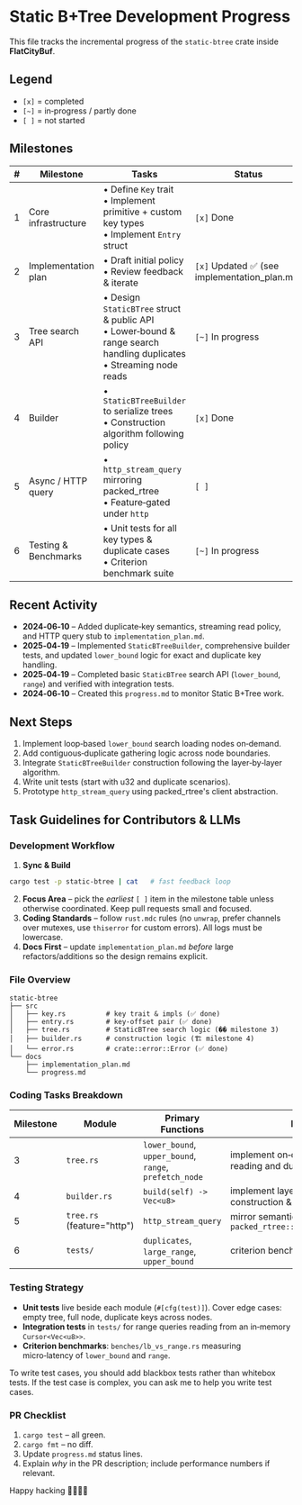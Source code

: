 # Static B+Tree Development Progress

This file tracks the incremental progress of the `static-btree` crate inside **FlatCityBuf**.

## Legend

- `[x]` = completed
- `[~]` = in‑progress / partly done
- `[ ]` = not started

## Milestones

| # | Milestone | Tasks | Status |
|---|-----------|-------|--------|
| 1 | Core infrastructure | • Define `Key` trait<br>• Implement primitive + custom key types<br>• Implement `Entry` struct | `[x]` Done |
| 2 | Implementation plan | • Draft initial policy<br>• Review feedback & iterate | `[x]` Updated  ✅ (see implementation_plan.md) |
| 3 | Tree search API     | • Design `StaticBTree` struct & public API<br>• Lower‑bound & range search handling duplicates<br>• Streaming node reads | `[~]` In progress |
| 4 | Builder             | • `StaticBTreeBuilder` to serialize trees<br>• Construction algorithm following policy | `[x]` Done |
| 5 | Async / HTTP query  | • `http_stream_query` mirroring packed_rtree<br>• Feature‑gated under `http` | `[ ]` |
| 6 | Testing & Benchmarks| • Unit tests for all key types & duplicate cases<br>• Criterion benchmark suite | `[~]` In progress |

## Recent Activity

 - **2024‑06‑10** – Added duplicate‑key semantics, streaming read policy, and HTTP query stub to `implementation_plan.md`.
 - **2025‑04‑19** – Implemented `StaticBTreeBuilder`, comprehensive builder tests, and updated `lower_bound` logic for exact and duplicate key handling.
 - **2025‑04‑19** – Completed basic `StaticBTree` search API (`lower_bound`, `range`) and verified with integration tests.
 - **2024‑06‑10** – Created this `progress.md` to monitor Static B+Tree work.

## Next Steps

1. Implement loop‑based `lower_bound` search loading nodes on‑demand.
2. Add contiguous‑duplicate gathering logic across node boundaries.
3. Integrate `StaticBTreeBuilder` construction following the layer‑by‑layer algorithm.
4. Write unit tests (start with u32 and duplicate scenarios).
5. Prototype `http_stream_query` using packed_rtree's client abstraction.

## Task Guidelines for Contributors & LLMs

### Development Workflow

1. **Sync & Build**

  ```bash
  cargo test -p static-btree | cat   # fast feedback loop
  ```

2. **Focus Area** – pick the *earliest* `[ ]` item in the milestone table unless otherwise coordinated.  Keep pull requests small and focused.
3. **Coding Standards** – follow `rust.mdc` rules (no `unwrap`, prefer channels over mutexes, use `thiserror` for custom errors).  All logs must be lowercase.
4. **Docs First** – update `implementation_plan.md` *before* large refactors/additions so the design remains explicit.

### File Overview

```
static-btree
├── src
│   ├── key.rs          # key trait & impls (✅ done)
│   ├── entry.rs        # key‑offset pair (✅ done)
│   ├── tree.rs         # StaticBTree search logic (��️ milestone 3)
│   ├── builder.rs      # construction logic (🏗️ milestone 4)
│   └── error.rs        # crate::error::Error (✅ done)
└── docs
    ├── implementation_plan.md
    └── progress.md
```

### Coding Tasks Breakdown

| Milestone | Module | Primary Functions | Notes |
|-----------|--------|-------------------|-------|
| 3 | `tree.rs` | `lower_bound`, `upper_bound`, `range`, `prefetch_node` | implement on‑demand node reading and duplicate handling |
| 4 | `builder.rs` | `build(self) -> Vec<u8>` | implement layer‑by‑layer construction & padding logic |
| 5 | `tree.rs` (feature="http") | `http_stream_query` | mirror semantics of `packed_rtree::http_stream_search` |
| 6 | `tests/` | `duplicates`, `large_range`, `upper_bound` | criterion benches under `benches/` |

### Testing Strategy

- **Unit tests** live beside each module (`#[cfg(test)]`). Cover edge cases: empty tree, full node, duplicate keys across nodes.
- **Integration tests** in `tests/` for range queries reading from an in‑memory `Cursor<Vec<u8>>`.
- **Criterion benchmarks**: `benches/lb_vs_range.rs` measuring micro‑latency of `lower_bound` and `range`.

To write test cases, you should add blackbox tests rather than whitebox tests. If the test case is complex, you can ask me to help you write test cases.

### PR Checklist

1. `cargo test` – all green.
2. `cargo fmt` – no diff.
3. Update `progress.md` status lines.
4. Explain *why* in the PR description; include performance numbers if relevant.

Happy hacking 👩‍💻👨‍💻
